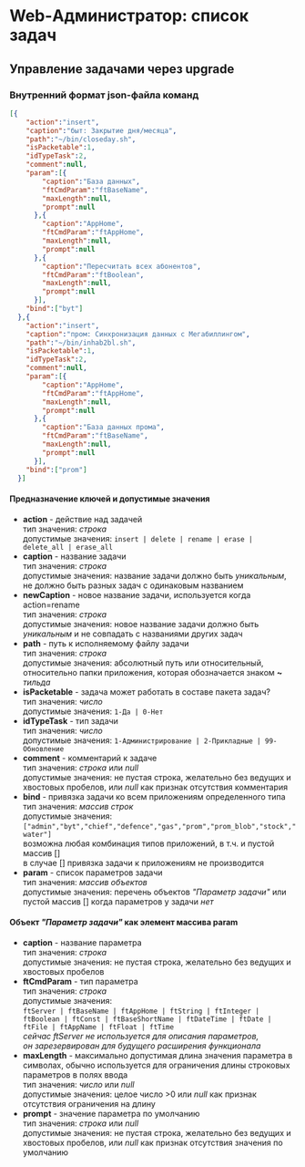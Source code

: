 # Web-Администратор: список задач

## Управление задачами через upgrade

### Внутренний формат json-файла команд

```json
[{
    "action":"insert",
    "caption":"быт: Закрытие дня/месяца",
    "path":"~/bin/closeday.sh",
    "isPacketable":1,
    "idTypeTask":2,
    "comment":null,
    "param":[{
        "caption":"База данных",
        "ftCmdParam":"ftBaseName",
        "maxLength":null,
        "prompt":null
      },{
        "caption":"AppHome",
        "ftCmdParam":"ftAppHome",
        "maxLength":null,
        "prompt":null
      },{
        "caption":"Пересчитать всех абонентов",
        "ftCmdParam":"ftBoolean",
        "maxLength":null,
        "prompt":null
      }],
    "bind":["byt"]
  },{
    "action":"insert",
    "caption":"пром: Синхронизация данных с Мегабиллингом",
    "path":"~/bin/inhab2bl.sh",
    "isPacketable":1,
    "idTypeTask":2,
    "comment":null,
    "param":[{
        "caption":"AppHome",
        "ftCmdParam":"ftAppHome",
        "maxLength":null,
        "prompt":null
      },{
        "caption":"База данных прома",
        "ftCmdParam":"ftBaseName",
        "maxLength":null,
        "prompt":null
      }],
    "bind":["prom"]
  }]
```

#### Предназначение ключей и допустимые значения

* **action** - действие над задачей\
тип значения: *строка*\
допустимые значения: `insert | delete | rename | erase | delete_all | erase_all`
* **caption** - название задачи\
тип значения: *строка*\
допустимые значения: название задачи должно быть *уникальным*, не должно быть разных задач с одинаковым названием
* **newCaption** - новое название задачи, используется когда action=rename\
тип значения: *строка*\
допустимые значения: новое название задачи должно быть *уникальным* и не совпадать с названиями других задач
* **path** - путь к исполняемому файлу задачи\
тип значения: *строка*\
допустимые значения: абсолютный путь или относительный, относительно папки приложения, которая обозначается знаком **~** *тильда*
* **isPacketable** - задача может работать в составе пакета задач?\
тип значения: *число*\
допустимые значения: `1-Да | 0-Нет`
* **idTypeTask** - тип задачи\
тип значения: *число*\
допустимые значения: `1-Администрирование | 2-Прикладные | 99-Обновление`
* **comment** - комментарий к задаче\
тип значения: *строка* или *null*\
допустимые значения: не пустая строка, желательно без ведущих и хвостовых пробелов, или *null* как признак отсутствия комментария
* **bind** - привязка задачи ко всем приложениям определенного типа\
тип значения: *массив строк*\
допустимые значения:\
`["admin","byt","chief","defence","gas","prom","prom_blob","stock","water"]`\
возможна любая комбинация типов приложений, в т.ч. и пустой массив []\
в случае [] привязка задачи к приложениям не производится
* **param** - список параметров задачи\
тип значения: *массив объектов*\
допустимые значения: перечень объектов *"Параметр задачи"* или пустой массив [] когда параметров у задачи *нет*

#### Объект *"Параметр задачи"* как элемент массива param

* **caption** - название параметра\
тип значения: *строка*\
допустимые значения: не пустая строка, желательно без ведущих и хвостовых пробелов
* **ftCmdParam** - тип параметра\
тип значения: *строка*\
допустимые значения:\
`ftServer | ftBaseName | ftAppHome | ftString | ftInteger | ftBoolean | ftConst | ftBaseShortName | ftDateTime | ftDate | ftFile | ftAppName | ftFloat | ftTime`\
*сейчас ftServer не используется для описания параметров,\
он зарезервирован для будущего расширения функционала*
* **maxLength** - максимально допустимая длина значения параметра в символах, обычно используется для ограничения длины строковых параметров в полях ввода\
тип значения: *число* или *null*\
допустимые значения: целое число >0 или *null* как признак отсутствия ограничения на длину
* **prompt** - значение параметра по умолчанию\
тип значения: *строка* или *null*\
допустимые значения: не пустая строка, желательно без ведущих и хвостовых пробелов, или *null* как признак отсутствия значения по умолчанию
